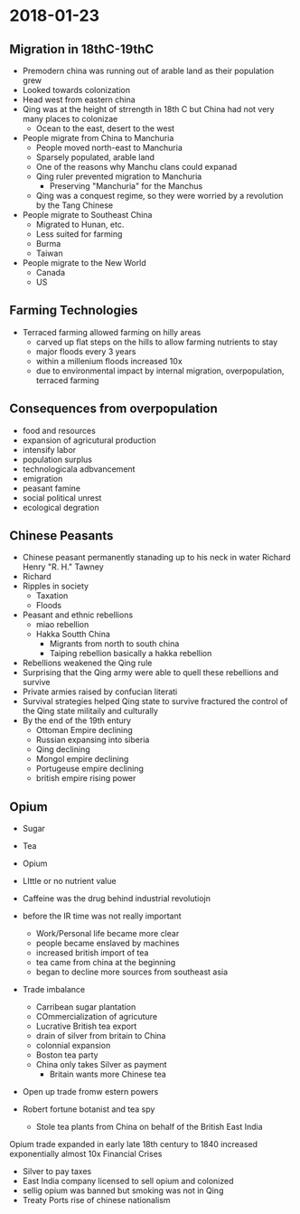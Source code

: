 # 2018-01-23

## Migration in 18thC-19thC
* Premodern china was running out of arable land as their population grew
* Looked towards colonization
* Head west from eastern china
* Qing was at the height of strrength in 18th C but China had not very many places to colonizae
  * Ocean to the east, desert to the west
* People migrate from China to Manchuria
  * People moved north-east to Manchuria
  * Sparsely populated, arable land
  * One of the reasons why Manchu clans could expanad 
  * Qing ruler prevented migration to Manchuria
    * Preserving "Manchuria" for the Manchus
  * Qing was a conquest regime, so they were worried by a revolution by the Tang Chinese
* People migrate to Southeast China
  * Migrated to Hunan, etc.
  * Less suited for farming
  * Burma
  * Taiwan
* People migrate to the New World
  * Canada
  * US
## Farming Technologies
 * Terraced farming allowed farming on hilly areas
   * carved up flat steps on the hills to allow farming nutrients to stay
   * major floods every 3 years
   * within a millenium floods increased 10x
   * due to environmental impact by internal migration, overpopulation, terraced farming

## Consequences from overpopulation
 * food and resources
 * expansion of agricutural production
 * intensify labor
 * population surplus
 * technologicala adbvancement
 * emigration
 * peasant famine
 * social political unrest
 * ecological degration

## Chinese Peasants
* Chinese peasant permanently stanading up to his neck in water Richard Henry "R. H." Tawney 
* Richard
* Ripples in society
  * Taxation
  * Floods
* Peasant and ethnic rebellions
  * miao rebellion 
  * Hakka Soutth China
    * Migrants from north to south china
    * Taiping rebellion basically a hakka rebellion
 * Rebellions weakened the Qing rule
 * Surprising that the Qing army were able to quell these rebellions and survive
  * Private armies raised by confucian literati
  * Survival strategies helped Qing state to survive fractured the control of the Qing state militaily and culturally
  * By the end of the 19th entury
    * Ottoman Empire declining
    * Russian expansing into siberia
    * Qing declining
    * Mongol empire declining
    * Portugeuse empire declining
    * british empire rising power

## Opium
* Sugar
* Tea
* Opium
* LIttle or no nutrient value
* Caffeine was the drug behind industrial revolutiojn
* before the IR time was not really important
  * Work/Personal life became more clear
  * people became enslaved by machines
  * increased british import of tea
  * tea came from china at the beginning
  * began to decline more sources from southeast asia
* Trade imbalance
  * Carribean sugar plantation
  * COmmercialization of agricuture
  * Lucrative British tea export
  * drain of silver from britain to China
  * colonnial expansion
  * Boston tea party
  * China only takes Silver as payment
    * Britain wants more Chinese tea

* Open up trade fromw estern powers

* Robert fortune botanist and tea spy
  * Stole tea plants from China on behalf of the British East India

Opium trade expanded in early late 18th century to 1840 increased exponentially almost 10x
Financial Crises
  * Silver to pay taxes
  * East India company licensed to sell opium and colonized
  * sellig opium was banned but smoking was not in Qing
  * Treaty Ports rise of chinese nationalism